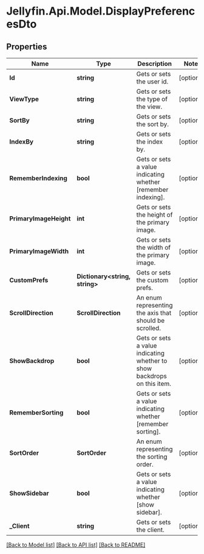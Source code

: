 
# Jellyfin.Api.Model.DisplayPreferencesDto

## Properties

Name | Type | Description | Notes
------------ | ------------- | ------------- | -------------
**Id** | **string** | Gets or sets the user id. | [optional] 
**ViewType** | **string** | Gets or sets the type of the view. | [optional] 
**SortBy** | **string** | Gets or sets the sort by. | [optional] 
**IndexBy** | **string** | Gets or sets the index by. | [optional] 
**RememberIndexing** | **bool** | Gets or sets a value indicating whether [remember indexing]. | [optional] 
**PrimaryImageHeight** | **int** | Gets or sets the height of the primary image. | [optional] 
**PrimaryImageWidth** | **int** | Gets or sets the width of the primary image. | [optional] 
**CustomPrefs** | **Dictionary&lt;string, string&gt;** | Gets or sets the custom prefs. | [optional] 
**ScrollDirection** | **ScrollDirection** | An enum representing the axis that should be scrolled. | [optional] 
**ShowBackdrop** | **bool** | Gets or sets a value indicating whether to show backdrops on this item. | [optional] 
**RememberSorting** | **bool** | Gets or sets a value indicating whether [remember sorting]. | [optional] 
**SortOrder** | **SortOrder** | An enum representing the sorting order. | [optional] 
**ShowSidebar** | **bool** | Gets or sets a value indicating whether [show sidebar]. | [optional] 
**_Client** | **string** | Gets or sets the client. | [optional] 

[[Back to Model list]](../README.md#documentation-for-models)
[[Back to API list]](../README.md#documentation-for-api-endpoints)
[[Back to README]](../README.md)

